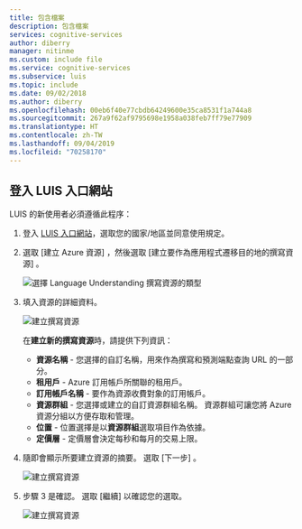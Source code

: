 ```yaml
---
title: 包含檔案
description: 包含檔案
services: cognitive-services
author: diberry
manager: nitinme
ms.custom: include file
ms.service: cognitive-services
ms.subservice: luis
ms.topic: include
ms.date: 09/02/2018
ms.author: diberry
ms.openlocfilehash: 00eb6f40e77cbdb64249600e35ca8531f1a744a8
ms.sourcegitcommit: 267a9f62af9795698e1958a038feb7ff79e77909
ms.translationtype: HT
ms.contentlocale: zh-TW
ms.lasthandoff: 09/04/2019
ms.locfileid: "70258170"
---
```

## <a name="sign-in-to-luis-portal"></a>登入 LUIS 入口網站

LUIS 的新使用者必須遵循此程序：

1. 登入 [LUIS 入口網站](https://www.luis.ai)，選取您的國家/地區並同意使用規定。
1. 選取 [建立 Azure 資源]  ，然後選取 [建立要作為應用程式遷移目的地的撰寫資源]  。

    ![選擇 Language Understanding 撰寫資源的類型](../media/luis-how-to-azure-subscription/sign-in-create-resource.png)

1. 填入資源的詳細資料。

    ![建立撰寫資源](../media/migrate-authoring-key/choose-authoring-resource-form.png)

    在**建立新的撰寫資源**時，請提供下列資訊： 

    * **資源名稱** - 您選擇的自訂名稱，用來作為撰寫和預測端點查詢 URL 的一部分。
    * **租用戶** - Azure 訂用帳戶所關聯的租用戶。 
    * **訂用帳戶名稱** - 要作為資源收費對象的訂用帳戶。
    * **資源群組** - 您選擇或建立的自訂資源群組名稱。 資源群組可讓您將 Azure 資源分組以方便存取和管理。 
    * **位置** - 位置選擇是以**資源群組**選取項目作為依據。
    * **定價層** - 定價層會決定每秒和每月的交易上限。

1. 隨即會顯示所要建立資源的摘要。 選取 [下一步]  。

    ![建立撰寫資源](./media/sign-in-confirm-key-selection.png)

1. 步驟 3 是確認。 選取 [繼續]  以確認您的選取。 

    ![建立撰寫資源](./media/sign-in-confirm-continue.png)